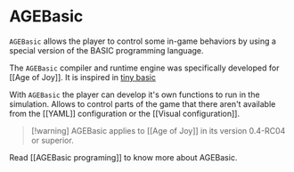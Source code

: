 # AGEBasic

`AGEBasic` allows the player to control some in-game behaviors by using a special version of the BASIC programming language.

The `AGEBasic` compiler and runtime engine was specifically developed for [[Age of Joy]]. It is inspired in [tiny basic](https://en.wikipedia.org/wiki/Tiny_BASIC)

With `AGEBasic` the player can develop it's own functions to run in the simulation. Allows to control parts of the game that there aren't available from the [[YAML]] configuration or the [[Visual configuration]].

> [!warning] AGEBasic applies to [[Age of Joy]] in its version 0.4-RC04 or superior.

Read [[AGEBasic programing]] to know more about AGEBasic.
